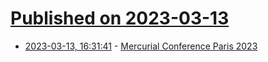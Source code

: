 # [Published on 2023-03-13](index.md)

* [2023-03-13, 16:31:41](https://lobste.rs/s/xzqpjd/mercurial_conference_paris_2023) - [Mercurial Conference Paris 2023](https://mercurial.paris/events/mercurial-conference-paris-2023/)

